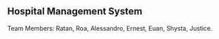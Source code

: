 ## Hospital Management System
Team Members: 
Ratan, 
Roa, 
Alessandro, 
Ernest, 
Euan, 
Shysta, 
Justice.
